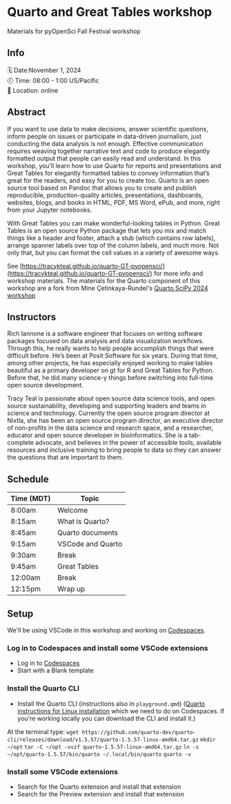 # Quarto and Great Tables workshop

Materials for pyOpenSci Fall Festival workshop

## Info

🗓️ Date:November 1, 2024  
🕗 Time: 08:00 - 1:00 US/Pacific  
🏨 Location: online

## Abstract

If you want to use data to make decisions, answer scientific questions, inform people on issues or participate in data-driven journalism, just conducting the data analysis is not enough. Effective communication requires weaving together narrative text and code to produce elegantly formatted output that people can easily read and understand. In this workshop, you’ll learn how to use Quarto for reports and presentations and Great Tables for elegantly formatted tables to convey information that’s great for the readers, and easy for you to create too. Quarto is an open source tool based on Pandoc that allows you to create and publish reproducible, production-quality articles, presentations, dashboards, websites, blogs, and books in HTML, PDF, MS Word, ePub, and more, right from your Jupyter notebooks.

With Great Tables you can make wonderful-looking tables in Python. Great Tables is an open source Python package that lets you mix and match things like a header and footer, attach a stub (which contains row labels), arrange spanner labels over top of the column labels, and much more. Not only that, but you can format the cell values in a variety of awesome ways.

See [https://tracykteal.github.io/quarto-GT-pyopensci/](https://tracykteal.github.io/quarto-GT-pyopensci/) for more info and workshop materials.
The materials for the Quarto component of this workshop are a fork from Mine Çetinkaya-Rundel's [Quarto SciPy 2024 workshop](https://bit.ly/quarto-scipy24)

## Instructors

Rich Iannone is a software engineer that focuses on writing software packages focused on data analysis and data visualization workflows. Through this, he really wants to help people accomplish things that were difficult before. He’s been at Posit Software for six years. During that time, among other projects, he has especially enjoyed working to make tables beautiful as a primary developer on gt for R and Great Tables for Python. Before that, he did many science-y things before switching into full-time open source development. 

Tracy Teal is passionate about open source data science tools, and open source sustainability, developing and supporting leaders and teams in science and technology. Currently the open source program director at Nixtla, she has been an open source program director, an executive director of non-profits in the data science and research space, and a researcher, educator and open source developer in bioinformatics. She is a tab-complete advocate, and believes in the power of accessible tools, available resources and inclusive training to bring people to data so they can answer the questions that are important to them. 

## Schedule

| Time (MDT)    | Topic |
| -------- | ------- |
| 8:00am  | Welcome    |
| 8:15am | What is Quarto? |
| 8:45am    | Quarto documents |
| 9:15am    | VSCode and Quarto |
| 9:30am    | Break |
| 9:45am    | Great Tables |
| 12:00am   | Break |
| 12:15pm   | Wrap up | 

## Setup

We'll be using VSCode in this workshop and working on [Codespaces](https://github.com/features/codespaces). 

### Log in to Codespaces and install some VSCode extensions
* Log in to [Codespaces](https://github.com/features/codespaces)
* Start with a Blank template

### Install the Quarto CLI
* Install the Quarto CLI (instructions also in `playground.qmd`) ([Quarto instructions for Linux installation](https://quarto.org/docs/download/tarball.html) which we need to do on Codespaces. If you're working locally you can download the CLI and install it.)

At the terminal type:
`wget https://github.com/quarto-dev/quarto-cli/releases/download/v1.5.57/quarto-1.5.57-linux-amd64.tar.gz`
`mkdir ~/opt`
`tar -C ~/opt -xvzf quarto-1.5.57-linux-amd64.tar.gz`
`ln -s ~/opt/quarto-1.5.57/bin/quarto ~/.local/bin/quarto`
`quarto -v` 

### Install some VSCode extensions
* Search for the Quarto extension and install that extension
* Search for the Preview extension and install that extension

